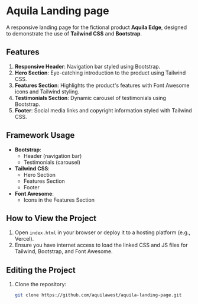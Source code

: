 # Aquila Landing page

A responsive landing page for the fictional product **Aquila Edge**, designed to demonstrate the use of **Tailwind CSS** and **Bootstrap**.

## Features
1. **Responsive Header**: Navigation bar styled using Bootstrap.
2. **Hero Section**: Eye-catching introduction to the product using Tailwind CSS.
3. **Features Section**: Highlights the product's features with Font Awesome icons and Tailwind styling.
4. **Testimonials Section**: Dynamic carousel of testimonials using Bootstrap.
5. **Footer**: Social media links and copyright information styled with Tailwind CSS.

## Framework Usage
- **Bootstrap**:
  - Header (navigation bar)
  - Testimonials (carousel)
- **Tailwind CSS**:
  - Hero Section
  - Features Section
  - Footer
- **Font Awesome**:
  - Icons in the Features Section

## How to View the Project
1. Open `index.html` in your browser or deploy it to a hosting platform (e.g., Vercel).
2. Ensure you have internet access to load the linked CSS and JS files for Tailwind, Bootstrap, and Font Awesome.

## Editing the Project
1. Clone the repository:
   ```bash
   git clone https://github.com/aquilawest/aquila-landing-page.git
